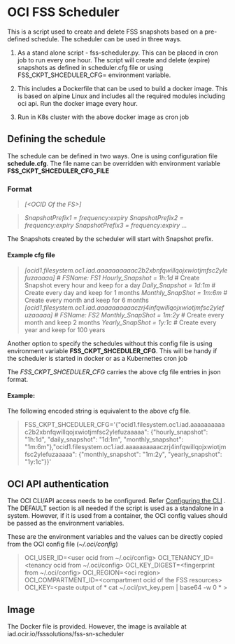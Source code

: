 # OCI FSS Scheduler

This is a script used to create and delete FSS snapshots based on a pre-defined schedule. The scheduler can be used in three ways.

1. As a stand alone script - fss-scheduler.py. This can be placed in cron job to run every one hour. The script will create and delete (expire) snapshots as defined in scheduler.cfg file or using FSS_CKPT_SHCEDULER_CFG= environment variable.

2. This includes a Dockerfile that can be used to build a docker image. This is based on alpine Linux and includes all the required modules including oci api. Run the docker image every hour.

3. Run in K8s cluster with the above docker image  as cron job 

## Defining the schedule

The schedule can be defined in two ways. One is using configuration file **schedule.cfg**. The file name can be overridden with environment variable **FSS_CKPT_SHCEDULER_CFG_FILE**

### Format 

> *[\<OCID Of the FS\>]*

> *SnapshotPrefix1 = frequency:expiry*
> *SnapshotPrefix2 = frequency:expiry*
> *SnapshotPrefix3 = frequency:expiry*
> *...*

The Snapshots created by the scheduler will start with Snapshot prefix.

#### Example cfg file

> *[ocid1.filesystem.oc1.iad.aaaaaaaaaac2b2xbnfqwillqojxwiotjmfsc2ylefuzaaaaa] # FSName: FS1*
> *Hourly_Snapshot = 1h:1d*  # Create Snapshot every hour and keep for a day 
> *Daily_Snapshot =  1d:1m*  # Create every day and keep for 1 months
> *Monthly_SnapShot = 1m:6m* # Create every month and keep for 6 months
> *[ocid1.filesystem.oc1.iad.aaaaaaaaaaczrj4infqwillqojxwiotjmfsc2ylefuzaaaaa] # FSName: FS2*
> *Monthly_SnapShot = 1m:2y* # Create every month and keep 2 months
> *Yearly_SnapShot = 1y:1c*  # Create every year and keep for 100 years

Another option to specify the schedules without this config file is using environment variable **FSS_CKPT_SHCEDULER_CFG**. This will be handy if the scheduler is started in docker or as a Kubernettes cron job

The *FSS_CKPT_SHCEDULER_CFG* carries the above cfg file entries in json format. 

#### Example:

The following encoded string is equivalent to the above cfg file. 

> FSS_CKPT_SHCEDULER_CFG='{"ocid1.filesystem.oc1.iad.aaaaaaaaaac2b2xbnfqwillqojxwiotjmfsc2ylefuzaaaaa": {"hourly_snapshot": "1h:1d", "daily_snapshot": "1d:1m", "monthly_snapshot": "1m:6m"},"ocid1.filesystem.oc1.iad.aaaaaaaaaaczrj4infqwillqojxwiotjmfsc2ylefuzaaaaa": {"monthly_snapshot": "1m:2y", "yearly_snapshot": "1y:1c"}}'

## OCI API authentication

The OCI CLI/API access needs to be configured. Refer [Configuring the CLI](https://docs.oracle.com/en-us/iaas/Content/API/SDKDocs/cliconfigure.htm) . The DEFAULT section is all needed if the script is used as a standalone in a system. However, if it is used from a container, the OCI config values should be passed as the environment variables. 

These are the environment variables and the values can be directly copied from the OCI config file (*~/.oci/config*)

> OCI_USER_ID=\<user ocid from ~/.oci/config\>
> OCI_TENANCY_ID=\<tenancy ocid from ~/.oci/config\>
> OCI_KEY_DIGEST=\<fingerprint from ~/.oci/config\>
> OCI_REGION=\<oci region\>
> OCI_COMPARTMENT_ID=\<compartment ocid of the FSS resources\>
> OCI_KEY=\<paste output of * cat ~/.oci/pvt_key.pem | base64 -w 0 * \>

## Image

The Docker file is provided. However, the image is available at iad.ocir.io/fsssolutions/fss-sn-scheduler

